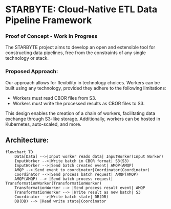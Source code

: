 # STARBYTE: Cloud-Native ETL Data Pipeline Framework

### Proof of Concept - Work in Progress

The STARBYTE project aims to develop an open and extensible tool for constructing data pipelines, free from the constraints of any single technology or stack.

### Proposed Approach:

Our approach allows for flexibility in technology choices. Workers can be built using any technology, provided they adhere to the following limitations:
- Workers must read CBOR files from S3.
- Workers must write the processed results as CBOR files to S3.

This design enables the creation of a chain of workers, facilitating data exchange through S3-like storage. Additionally, workers can be hosted in Kubernetes, auto-scaled, and more.

## Architecture:
```mermaid
flowchart TD
    Data[Data] -->|Input worker reads data| InputWorker(Input Worker)
    InputWorker -->|Write batch in CBOR format| S3(S3)
    InputWorker -->|Send batch created event| AMQP(AMQP)
    AMQP -->|Send event to coordinator|Coordinator(Coordinator)
    Coordinator -->|Send process batch request| AMQP(AMQP)
    AMQP(AMQP) --> |Send batch process request| TransformationWorker(TransformationWorker)
    TransformationWorker --> |Send process result event| AMQP
    TransformationWorker --> |Write result as new batch| S3
    Coordinator -->|Write batch state| DB(DB)
    DB(DB) --> |Read write state|Coordinator
```